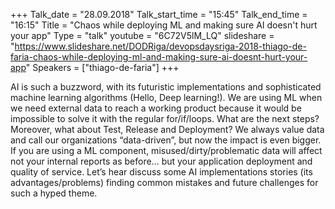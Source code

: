 +++
Talk_date = "28.09.2018"
Talk_start_time = "15:45"
Talk_end_time = "16:15"
Title = "Chaos while deploying ML and making sure AI doesn't hurt your app"
Type = "talk"
youtube = "6C72V5lM_LQ"
slideshare = "https://www.slideshare.net/DODRiga/devopsdaysriga-2018-thiago-de-faria-chaos-while-deploying-ml-and-making-sure-ai-doesnt-hurt-your-app"
Speakers = ["thiago-de-faria"]
+++

<p>AI is such a buzzword, with its futuristic implementations and sophisticated machine learning algorithms (Hello, Deep learning!). We are using ML when we need external data to reach a working product because it would be impossible to solve it with the regular for/if/loops. What are the next steps? Moreover, what about Test, Release and Deployment? We always value data and call our organizations “data-driven”, but now the impact is even bigger. If you are using a ML component, misused/dirty/problematic data will affect not your internal reports as before… but your application deployment and quality of service. Let’s hear discuss some AI implementations stories (its advantages/problems) finding common mistakes and future challenges for such a hyped theme.</p>